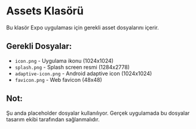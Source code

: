 # Assets Klasörü

Bu klasör Expo uygulaması için gerekli asset dosyalarını içerir.

## Gerekli Dosyalar:
- `icon.png` - Uygulama ikonu (1024x1024)
- `splash.png` - Splash screen resmi (1284x2778)
- `adaptive-icon.png` - Android adaptive icon (1024x1024)
- `favicon.png` - Web favicon (48x48)

## Not:
Şu anda placeholder dosyalar kullanılıyor. Gerçek uygulamada bu dosyalar tasarım ekibi tarafından sağlanmalıdır. 